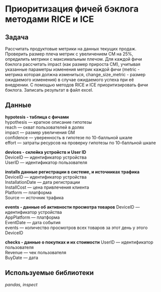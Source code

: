 # Приоритизация фичей бэклога методами RICE и ICE

## Задача 
Рассчитать продуктовые метрики на данных текущих продаж.
Проверить размер плеча метрик с увеличением CM на 25%, опредилить метрики с максимальным плечом.
Для каждой фичи бэклога рассчитать impact (как размер прироста CM), учитывая указанные параметры изменения метрик каждой фичи (metric - метрика которая должна измениться, change_size_metric - размер ожидаемого изменения) в случае ожидаемого успеха при её внедрении.
С помощью методов RICE и ICE приоритизировать фичи бэклога.
Записать результат в файл excel.

## Данные

**hypotesis - таблица с фичами**  
hypothesis — краткое описание гипотезы  
reach — охват пользователей в долях  
impact — размер увеличения GM  
confidence — уверенность в гипотезе по 10-балльной шкале  
effort — затраты ресурсов на проверку гипотезы по 10-балльной шкале  

**devices - склейка устройств и User ID**  
DeviceID — идентификатор устройства  
UserID — идентификатор пользователя  

**installs данные регистрации в системе, и источниках трафика**  
DeviceID — идентификатор устройства  
InstallationDate — дата регистрации  
InstallCost — цена привлечения клиента  
Platform — платформа  
Source — источник трафика  

**events - данные об активности просмотра товаров**
DeviceID — идентификатор устройства  
AppPlatform — платформа  
EventDate — дата события  
events — количество просмотров всех товаров за этот день у этого DeviceID  

**checks - данные о покупках и их стоимости**
UserID — идентификатор пользователя  
Revenue — чек пользователя  
BuyDate — дата  

## Используемые библиотеки

*pandas, inspect* 
